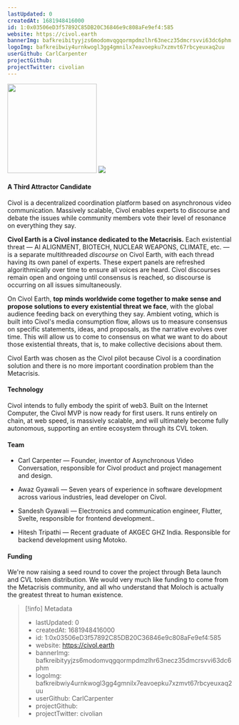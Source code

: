 ```yaml
---
lastUpdated: 0
createdAt: 1681948416000
id: 1:0x03506eD3f57892C85DB20C36846e9c808aFe9ef4:585
website: https://civol.earth
bannerImg: bafkreibityyjzs6modomvqgqormpdmzlhr63necz35dmcrsvvi63dc6phm
logoImg: bafkreibwiy4urnkwogl3gg4gmnilx7eavoepku7xzmvt67rbcyeuxaq2uu
userGithub: CarlCarpenter
projectGithub:
projectTwitter: civolian
---
```


<img style="width: 200px" src="https://ipfs-grants-stack.gitcoin.co/ipfs/bafkreibwiy4urnkwogl3gg4gmnilx7eavoepku7xzmvt67rbcyeuxaq2uu">

<img src="https://ipfs-grants-stack.gitcoin.co/ipfs/bafkreibityyjzs6modomvqgqormpdmzlhr63necz35dmcrsvvi63dc6phm">

#### A Third Attractor Candidate

Civol is a decentralized coordination platform based on asynchronous video communication. Massively scalable, Civol enables experts to discourse and debate the issues while community members vote their level of resonance on everything they say. 

**Civol Earth is a Civol instance dedicated to the Metacrisis.** Each existential threat — AI ALIGNMENT, BIOTECH, NUCLEAR WEAPONS, CLIMATE, etc. — is a separate multithreaded *discourse* on Civol Earth, with each thread having its own panel of experts. These expert panels are refreshed algorithmically over time to ensure all voices are heard. Civol discourses remain open and ongoing until consensus is reached, so discourse is occurring on all issues simultaneously. 

On Civol Earth, **top minds worldwide come together to make sense and propose solutions to every existential threat we face**, with the global audience feeding back on everything they say. Ambient voting, which is built into Civol's media consumption flow, allows us to measure consensus on specific statements, ideas, and proposals, as the narrative evolves over time. This will allow us to come to consensus on what we want to do about those existential threats, that is, to make collective decisions about them. 

Civol Earth was chosen as the Civol pilot because Civol is a coordination solution and there is no more important coordination problem than the Metacrisis. 

#### Technology

Civol intends to fully embody the spirit of web3. Built on the Internet Computer, the Civol MVP is now ready for first users. It runs entirely on chain, at web speed, is massively scalable, and will ultimately become fully autonomous, supporting an entire ecosystem through its CVL token.

#### Team

- Carl Carpenter — Founder, inventor of Asynchronous Video Conversation, responsible for Civol product and project management and design.

- Awaz Gyawali — Seven years of experience in software development across various industries, lead developer on Civol.

- Sandesh Gyawali — Electronics and communication engineer, Flutter, Svelte, responsible for frontend development..

- Hitesh Tripathi — Recent graduate of AKGEC GHZ India. Responsible for backend development using Motoko.

#### Funding

We're now raising a seed round to cover the project through Beta launch and CVL token distribution. We would very much like funding to come from the Metacrisis community, and all who understand that Moloch is actually the greatest threat to human existence.

> [!info] Metadata
> * lastUpdated: 0
> * createdAt: 1681948416000
> * id: 1:0x03506eD3f57892C85DB20C36846e9c808aFe9ef4:585
> * website: https://civol.earth
> * bannerImg: bafkreibityyjzs6modomvqgqormpdmzlhr63necz35dmcrsvvi63dc6phm
> * logoImg: bafkreibwiy4urnkwogl3gg4gmnilx7eavoepku7xzmvt67rbcyeuxaq2uu
> * userGithub: CarlCarpenter
> * projectGithub: 
> * projectTwitter: civolian